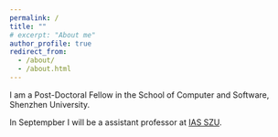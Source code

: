```yaml
---
permalink: /
title: ""
# excerpt: "About me"
author_profile: true
redirect_from: 
  - /about/
  - /about.html
---
```


I am a Post-Doctoral Fellow in the School of Computer and Software, Shenzhen University. 

In Septempber I will be a assistant professor at [IAS SZU](https://ias.szu.eduu.cn).
